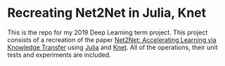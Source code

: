 # Recreating Net2Net in Julia, Knet

This is the repo for my 2019 Deep Learning term project. This project consists of a recreation of the paper [Net2Net: Accelerating Learning via Knowledge Transfer](https://arxiv.org/abs/1511.05641) using [Julia](https://julialang.org/) and [Knet](https://github.com/denizyuret/Knet.jl). All of the operations, their unit tests and experiments are included.
